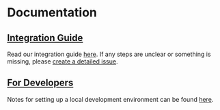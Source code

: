 
# Documentation
## [Integration Guide](#integration-guide)

Read our integration guide [here](./integration.md). If any steps are unclear or something is missing, please [create a detailed issue](https://github.com/forward-distribution/bridget/issues/new).

## [For Developers](#developers)

Notes for setting up a local development environment can be found [here](./development.md). 